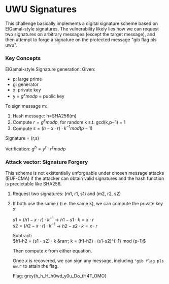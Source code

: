 # UWU Signatures
This challenge basically implements a digital signature scheme based on ElGamal-style signatures. The vulnerability likely lies how we can request two signatures on arbitrary messages (except the target message), and then attempt to forge a signature on the protected message "gib flag pls uwu". 

### Key Concepts
ElGamal-style Signature generation:
Given:

- p: large prime
- g: generator
- x: private key
- y = $g^x mod p$ = public key

To sign message m:

1. Hash message: h=SHA256(m)
2. Compute $r = g^k mod p$, for random k s.t. gcd(k,p−1) = 1
3. Compute $s=(h−x⋅r)⋅k^{−1} mod(p−1)$

Signature = (r,s)

Verification:
$g^h = y^r ⋅ r^s mod p$

### Attack vector: Signature Forgery
This scheme is not existentially unforgeable under chosen message attacks (EUF-CMA) if the attacker can obtain valid signatures and the hash function is predictable like SHA256.

1. Request two signatures: (m1, r1, s1) and (m2, r2, s2)
2. If both use the same r (i.e. the same k), we can compute the private key x:

     $s1 = (h1 - x ⋅ r) ⋅ k^{-1}$ &rarr; $h1 - s1 ⋅ k = x ⋅ r$  
     $s2 = (h2 - x ⋅ r) ⋅ k^{-1}$ &rarr; $h2 - s2 ⋅ k = x ⋅ r$
   
   Subtract:  
     $h1-h2 = (s1 - s2) ⋅ k &rarr; k = (h1-h2) ⋅ (s1-s2)^{-1} mod (p-1)$

   Then compute $x$ from either equation.

   Once $x$ is recovered, we can sign any message, including `"gib flag pls uwu"` to attain the flag.

   Flag: grey{h_h_H_h0wd_y0u_Do_tH4T_OMO}
